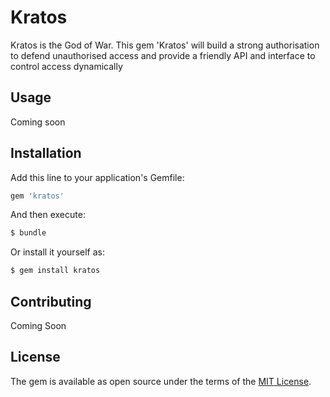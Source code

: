 # Kratos
Kratos is the God of War. This gem 'Kratos' will build a strong authorisation to defend unauthorised access and provide a friendly API and interface to control access dynamically

## Usage
Coming soon

## Installation
Add this line to your application's Gemfile:

```ruby
gem 'kratos'
```

And then execute:
```bash
$ bundle
```

Or install it yourself as:
```bash
$ gem install kratos
```

## Contributing
Coming Soon

## License
The gem is available as open source under the terms of the [MIT License](http://opensource.org/licenses/MIT).
